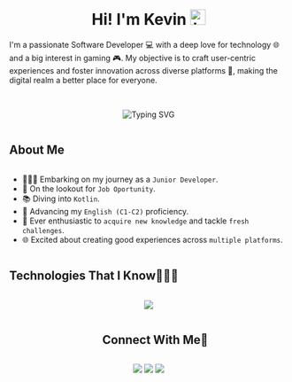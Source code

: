 <h1 align="center"> Hi! I'm Kevin <img src="https://user-images.githubusercontent.com/1303154/88677602-1635ba80-d120-11ea-84d8-d263ba5fc3c0.gif" width="28px" alt="hi"></h1>

<!-- Initial description -->
I'm a passionate Software Developer 💻 with a deep love for technology 🌐 and a big interest in gaming 🎮. My objective is to craft user-centric experiences and foster innovation across diverse platforms 🚀, making the digital realm a better place for everyone.

<br>

<!-- Random Words About Me Banner -->
<p align="center"> 
  <a><img src="https://readme-typing-svg.demolab.com?font=Fira+Code&duration=2800&pause=1000&color=2F81F7&center=true&vCenter=true&random=true&width=435&lines=Backend+Developer+%F0%9F%93%82.;Competitive+Programmer+%F0%9F%92%BB.;Technology+Lover+%F0%9F%A9%B7.;AI+Enthusiast+%F0%9F%A4%96.;Code+Explorer+%F0%9F%9A%80.;Continuous+Learner+%F0%9F%93%9A.;Mobile+App+Developer+%F0%9F%93%B1.;Bug+Hunter+%F0%9F%90%9B." alt="Typing SVG" />
  </a>
</p>


<!-- About Me -->
<h2 style="display: inline-block">About Me</h2>

- 👨🏻‍💻 Embarking on my journey as a `Junior Developer`.
- 🤔 On the lookout for `Job Oportunity`.
- 📚 Diving into `Kotlin`.
- 🌱 Advancing my `English (C1-C2)` proficiency.
- 🌟 Ever enthusiastic to `acquire new knowledge` and tackle `fresh challenges`.
- 🌐 Excited about creating good experiences across `multiple platforms`.

<!-- Technologies That I Know -->
<h2 style="display: inline-block">Technologies That I Know👨🏻‍💻</h2>

<!-- icons -->
<p align="center">
  <a href="https://skillicons.dev">
    <img src="https://skillicons.dev/icons?i=androidstudio,arch,arduino,aws,bash,css,discord,docker,eclipse,firebase,git,github,gitlab,gmail,gradle,graphql,html,instagram,java,kotlin,linkedin,linux,mongodb,mysql,obsidian,ps,php,postgres,postman,powershell,py,raspberrypi,twitter,ubuntu,visualstudio,vscode,vscodium,wordpress&perline=14" />
  </a>
</p>


<!-- Connect with me -->
<div id="user-content-toc">
  <ul align="center">
    <summary><h2 style="display: inline-block">Connect With Me🤝</h2></summary>
  </ul>
</div>

<!--icons and links-->
<p align="center">
<a href="www.linkedin.com/in/kevin-llaberia-sanchez"><img src="https://img.shields.io/badge/-Kevin%20Llaberia%20Sanchez-0077B5?style=flat&logo=Linkedin&logoColor=white"/></a>
<a href="mailto:oyokedev@gmail.com"><img src="https://img.shields.io/badge/-oyokedev@gmail.com-D14836?style=flat&logo=Gmail&logoColor=white"/></a>
<a href="https://www.instagram.com/kevin_llaberia/"><img src="https://img.shields.io/badge/-@kevin__llaberia-E4405F?style=flat&logo=Instagram&logoColor=white"/></a>
</p>
  
</p>
